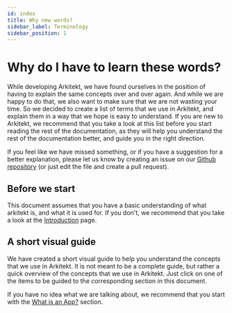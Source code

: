 ```yaml
---
id: index
title: Why new words?
sidebar_label: Terminology
sidebar_position: 1
---
```


# Why do I have to learn these words?

While developing Arkitekt, we have found ourselves in the position of having to explain the same concepts over and over again. And while we are happy to do that, we also want to make sure that we are not wasting your time. So we decided to create a list of terms that we use in Arkitekt, and explain them in a way that we hope is easy to understand. If you are new to Arkitekt, we recommend that you take a look at this list before you start reading the rest of the documentation, as they will help you understand the rest of the documentation better, and guide you in the right direction.

If you feel like we have missed something, or if you have a suggestion for a better explanation, please let us know by creating an issue on our [Github repository](https://github.com/jhnnsrs/doks/) (or just edit the file and create a pull request).

## Before we start

This document assumes that you have a basic understanding of what arkitekt is, and what it is used for. If you don't, we recommend that you take a look at the [Introduction](/docs/introduction) page.

## A short visual guide

We have created a short visual guide to help you understand the concepts that we use in Arkitekt. It is not meant to be a complete guide, but rather a quick overview of the concepts that we use in Arkitekt. Just click on one of the items to be guided to the corresponding section in this document.

If you have no idea what we are talking about, we recommend that you start with the [What is an App?](/docs/design/terminology/app.md) section.
